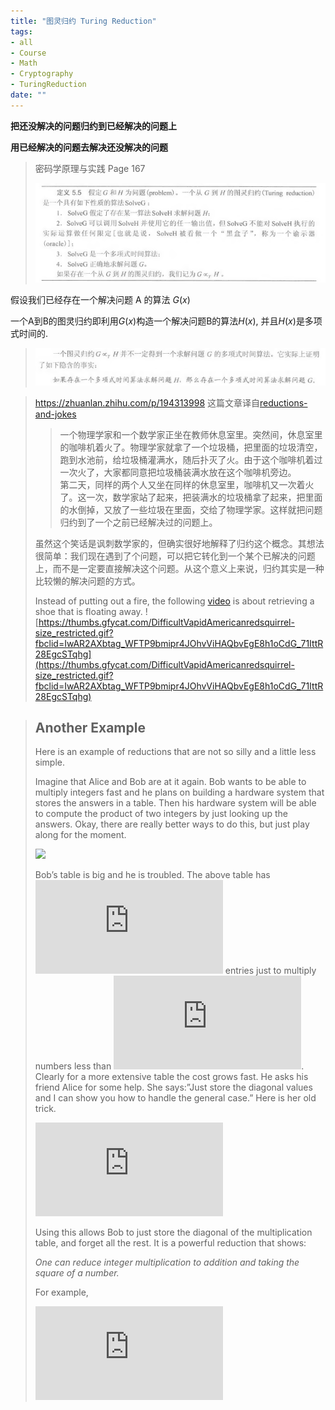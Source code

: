 ```yaml
---
title: "图灵归约 Turing Reduction"
tags:
- all
- Course
- Math
- Cryptography
- TuringReduction
date: ""
---
```


**把还没解决的问题归约到已经解决的问题上**

**用已经解决的问题去解决还没解决的问题**

> 密码学原理与实践 Page 167
> 
> ![](notes/2021/2021.6/assets/img_2022-10-15-3.png)

假设我们已经存在一个解决问题 A 的算法 $G(x)$

一个A到B的图灵归约即利用$G(x)$构造一个解决问题B的算法$H(x)$, 并且$H(x)$是多项式时间的.

> ![](notes/2021/2021.6/assets/img_2022-10-15-4.png)

> https://zhuanlan.zhihu.com/p/194313998
> 这篇文章译自[reductions-and-jokes](https://rjlipton.wpcomstaging.com/2020/02/28/reductions-and-jokes/)
> 
> > 一个物理学家和一个数学家正坐在教师休息室里。突然间，休息室里的咖啡机着火了。物理学家就拿了一个垃圾桶，把里面的垃圾清空，跑到水池前，给垃圾桶灌满水，随后扑灭了火。由于这个咖啡机着过一次火了，大家都同意把垃圾桶装满水放在这个咖啡机旁边。  
> > 第二天，同样的两个人又坐在同样的休息室里，咖啡机又一次着火了。这一次，数学家站了起来，把装满水的垃圾桶拿了起来，把里面的水倒掉，又放了一些垃圾在里面，交给了物理学家。这样就把问题归约到了一个之前已经解决过的问题上。
> 
> 虽然这个笑话是讽刺数学家的，但确实很好地解释了归约这个概念。其想法很简单：我们现在遇到了个问题，可以把它转化到一个某个已解决的问题上，而不是一定要直接解决这个问题。从这个意义上来说，归约其实是一种比较懒的解决问题的方式。
> 
> Instead of putting out a fire, the following [video](https://thumbs.gfycat.com/DifficultVapidAmericanredsquirrel-size_restricted.gif?fbclid=IwAR2AXbtag_WFTP9bmipr4JOhvViHAQbvEgE8h1oCdG_71IttR28EgcSTqhg) is about retrieving a shoe that is floating away.
> ![https://thumbs.gfycat.com/DifficultVapidAmericanredsquirrel-size_restricted.gif?fbclid=IwAR2AXbtag_WFTP9bmipr4JOhvViHAQbvEgE8h1oCdG_71IttR28EgcSTqhg](https://thumbs.gfycat.com/DifficultVapidAmericanredsquirrel-size_restricted.gif?fbclid=IwAR2AXbtag_WFTP9bmipr4JOhvViHAQbvEgE8h1oCdG_71IttR28EgcSTqhg)


> ## Another Example
> 
> Here is an example of reductions that are not so silly and a little less simple.
> 
> Imagine that Alice and Bob are at it again. Bob wants to be able to multiply integers fast and he plans on building a hardware system that stores the answers in a table. Then his hardware system will be able to compute the product of two integers by just looking up the answers. Okay, there are really better ways to do this, but just play along for the moment.
> 
> [![](https://i0.wp.com/rjlipton.wpcomstaging.com/wp-content/uploads/2020/02/tables2.jpg?resize=200%2C200&ssl=1)](https://i0.wp.com/rjlipton.wpcomstaging.com/wp-content/uploads/2020/02/tables2.jpg?ssl=1)
> 
> Bob’s table is big and he is troubled. The above table has ![{100}](https://s0.wp.com/latex.php?latex=%7B100%7D&bg=ffffff&fg=000000&s=0&c=20201002) entries just to multiply numbers less than ![{10}](https://s0.wp.com/latex.php?latex=%7B10%7D&bg=ffffff&fg=000000&s=0&c=20201002). Clearly for a more extensive table the cost grows fast. He asks his friend Alice for some help. She says:”Just store the diagonal values and I can show you how to handle the general case.” Here is her old trick.
> 
> ![\displaystyle  a \times b = \frac{\left(\left(a + b\right)^{2} - a^{2} - b^{2}\right)}{2}. ](https://s0.wp.com/latex.php?latex=%5Cdisplaystyle++a+%5Ctimes+b+%3D+%5Cfrac%7B%5Cleft%28%5Cleft%28a+%2B+b%5Cright%29%5E%7B2%7D+-+a%5E%7B2%7D+-+b%5E%7B2%7D%5Cright%29%7D%7B2%7D.+&bg=ffffff&fg=000000&s=0&c=20201002)
> 
> Using this allows Bob to just store the diagonal of the multiplication table, and forget all the rest. It is a powerful reduction that shows:
> 
> _One can reduce integer multiplication to addition and taking the square of a number._
> 
> For example,
> 
> ![\displaystyle  \begin{array}{rcl}        37 \times 15 &=& ( 52^{2} - 37^{2} - 15^{2} )/2 \\              &=& (2704 - 1369 - 225)/2 \\            &=& 555. \end{array} ](https://s0.wp.com/latex.php?latex=%5Cdisplaystyle++%5Cbegin%7Barray%7D%7Brcl%7D++++++++37+%5Ctimes+15+%26%3D%26+%28+52%5E%7B2%7D+-+37%5E%7B2%7D+-+15%5E%7B2%7D+%29%2F2+%5C%5C++++++++++++++%26%3D%26+%282704+-+1369+-+225%29%2F2+%5C%5C++++++++++++%26%3D%26+555.+%5Cend%7Barray%7D+&bg=ffffff&fg=000000&s=0&c=20201002)




